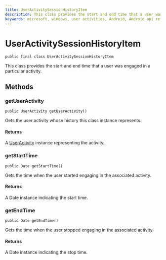 ```yaml
---
title: UserActivitySessionHistoryItem
description: This class provides the start and end time that a user was engaged in a particular activity.
keywords: microsoft, windows, user activities, Android, Android api reference 
---
```


# UserActivitySessionHistoryItem

```
public final class UserActivitySessionHistoryItem
```

This class provides the start and end time that a user was engaged in a particular activity.

## Methods

### getUserActivity
`public UserActivity getUserActivity()`

Gets the user activity whose history this class instance represents.

#### Returns
A [UserActivity](UserActivity.md) instance representing the activity.

### getStartTime
`public Date getStartTime()`

Gets the time when the user started engaging in the associated activity.

#### Returns
A Date instance indicating the start time.

### getEndTime
`public Date getEndTime()`

Gets the time when the user stopped engaging in the associated activity.

#### Returns
A Date instance indicating the stop time.